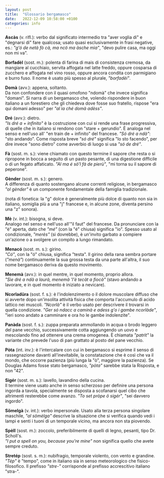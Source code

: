 ```yaml
---
layout: post
title:  "Glossario bergamasco"
date:   2022-12-09 10:58:00 +0100
categories: info
---
```

**Ascàs** (v. rifl.): verbo dal significato intermedio tra "aver voglia di" e "degnarsi di" fare qualcosa; usato quasi esclusivamente in frasi negative, es.: *"g'ó de netà fò cà, ma ncö ma àsche mìa"*, "devo pulire casa, ma oggi non mi va".

**Borfadèl** (sost. m.): polenta di farina di mais di consistenza cremosa, da mangiare al cucchiaio, servita affogata nel latte freddo, oppure cosparsa di zucchero e affogata nel vino rosso, oppure ancora condita con parmigiano e burro fuso. Il nome è usato più spesso al plurale, *"borfadèi"*.

**Domà** (avv.): appena, soltanto.  
Da non confondere con il quasi omofono "ndomà" che invece significa "domani". Si narra di un bergamasco che, volendo rispondere in buon italiano a un forestiero che gli chiedeva dove fosse suo fratello, rispose "era qui domani adesso" per *"al ìa ché domà adèss"*.

**Dré** (avv.): dietro.  
*"Is dré a + infinito"* è la costruzione con cui si rende una frase progressiva, di quelle che in italiano si rendono con "stare + gerundio". È analoga nel senso e nell'uso all' "en train de + infinito" del francese. *"Só dré a ndà"*: "sto andando".
Come risposta breve *"só dré"* significa "lo sto facendo", per dire invece "sono dietro" come avverbio di luogo si usa *"só de dré"*.

**Fà** (sost. m. s.): viene chiamato con questo termine il sapore che resta o si ripropone in bocca a seguito di un pasto pesante, di una digestione difficile o di un fegato affaticato. *"Al ma é sö'l fà de pierù"*, "mi torna su il sapore di peperone".

**Gènder** (sost. m. s.): genero.  
A differenza di quanto sostengano alcune correnti religiose, in bergamasco *"ol gènder"* è un componente fondamentale della famiglia tradizionale.

(nota di fonetica: la "g" dolce è generalmente più dolce di quanto non sia in italiano, somiglia più a una "j" francese e, in alcune zone, diventa persino una "z" sonora).

**Mè** (v. int.): bisogna, si deve.  
Analogo nel senso e nell'uso all'"il faut" del francese. Da pronunciare con la "è" aperta, dato che *"mé"* (con la "é" chiusa) significa "io".
Spesso usato al condizionale, *"merès"* (si dovrebbe), è un'invito garbato a compiere un'azione o a svolgere un compito a lungo rimandato.

**Menacó** (sost. m. s.): girino.  
*"Có"*, con la "ó" chiusa, significa "testa". Il girino della rana sembra portare (*"menà"*) continuamente la sua grossa testa da una parte all'altra, il suo nome bergamasco deriva da questo movimento.

**Menemà** (avv.): in quel mentre, in quel momento, proprio allora.   
*"Sìe dré a ndà a laurà, menemà 'l'è tecàt a fiocà"* (stavo andando a lavorare, e in quel momento è iniziato a nevicare).

**Ncorladüra** (sost. f. s.): è l'indolenzimento o il dolore muscolare diffuso che si avverte dopo un'insolita attività fisica che comporta l'accumulo di acido lattico nei muscoli. *"Ncorlà"* è il verbo usato per descrivere il trovarsi in quella condizione. *"Ger só ndacc a caminà e adess g'o i gambe ncorlàde"*, "ieri sono andato a camminare e ora ho le gambe indolenzite".

**Panàda** (sost. f. s.): zuppa preparata ammollando in acqua o brodo leggero del pane vecchio, successivamente cotta aggiungendo un uovo e mescolando fino ad ottenere una crema omogenea. È chiamata *"patrìt"* la variante che prevede l'uso di pan grattato al posto del pane vecchio.

**Pòta** (int. inv.): è l'intercalare con cui in bergamasco si esprime il senso di rassegnazione davanti all'inevitabile, la constatazione che è così che va il mondo, che occorre pazienza (più lunga la "ò", maggiore la pazienza).
Se Douglas Adams fosse stato bergamasco, *"pòta"* sarebbe stata la Risposta, e non "42".

**Sigér** (sost. m. s.): lavello, lavandino della cucina.  
Il termine viene usato anche in senso scherzoso per definire una persona ingorda a tavola, specialmente se disposta a scofanarsi quel cibo che altrimenti resterebbe come avanzo. *"To set pròpe ö sigér"*, "sei davvero ingordo".

**Sömelgà** (v. int.): verbo impersonale. Usato alla terza persona singolare maschile, *"al sömèlga"* descrive la situazione che si verifica quando vedi i lampi e senti i tuoni di un temporale vicino, ma ancora non sta piovendo.

**Spèll** (sost. m.): zoccolo, preferibilmente di quelli di legno, pesanti, tipo Dr. Scholl's.  
*"I put a spell on you, because you're mine"* non significa quello che avete sempre creduto.

**Stretép** (sost. s. m.): nubifragio, temporale violento, con vento e grandine.  
*"Tép"* è "tempo", come in italiano sia in senso meteorologico che fisico-filosofico. Il prefisso *"stre-"* corrisponde al prefisso accrescitivo italiano "stra-".
